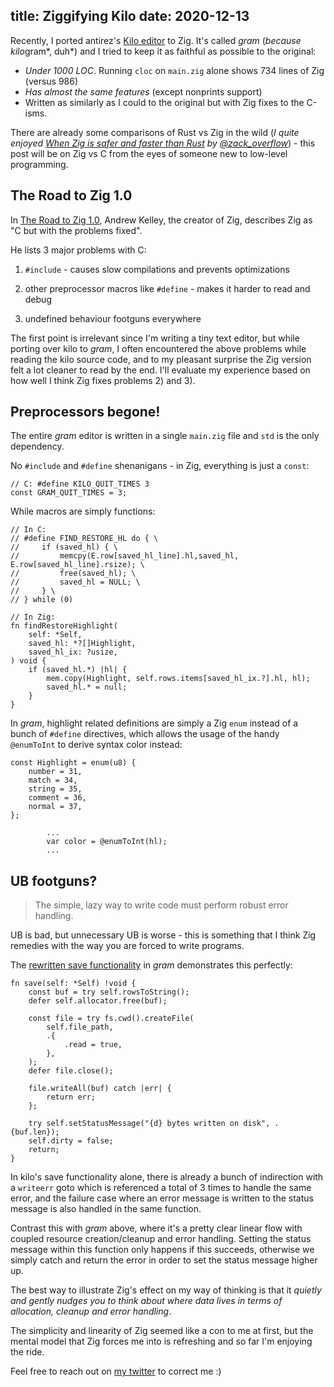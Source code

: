title: Ziggifying Kilo
date: 2020-12-13
---

Recently, I ported antirez's [Kilo editor](https://github.com/antirez/kilo) to Zig. It's called *gram* (*because kilo*gram*, duh*) and I tried to keep
it as faithful as possible to the original:

- *Under 1000 LOC*. Running `cloc` on `main.zig` alone shows 734 lines of Zig (versus 986)
- *Has almost the same features* (except nonprints support)
- Written as similarly as I could to the original but with Zig fixes to the C-isms.

There are already some comparisons of Rust vs Zig in the wild (*I quite enjoyed 
[When Zig is safer and faster than Rust](https://zackoverflow.dev/writing/unsafe-rust-vs-zig) 
by [@zack_overflow](https://twitter.com/zack_overflow)*) - this post will be on Zig vs C from the eyes
of someone new to low-level programming.

## The Road to Zig 1.0

In [The Road to Zig 1.0](https://www.youtube.com/watch?v=Gv2I7qTux7g), Andrew Kelley, the creator of Zig,
describes Zig as "C but with the problems fixed".

He lists 3 major problems with C:

1) `#include` - causes slow compilations and prevents optimizations

2) other preprocessor macros like `#define` - makes it harder to read and debug

3) undefined behaviour footguns everywhere

The first point is irrelevant since I'm writing a tiny text editor, but while porting over kilo to *gram*,
I often encountered the above problems while reading the kilo source code, and to my pleasant surprise
the Zig version felt a lot cleaner to read by the end. I'll evaluate my experience based on how well I think
Zig fixes problems 2) and 3). 

## Preprocessors begone!

The entire *gram* editor is written in a single `main.zig` file and `std` is the only dependency. 

No `#include` and `#define` shenanigans - in Zig, everything is just a `const`:

```zig
// C: #define KILO_QUIT_TIMES 3
const GRAM_QUIT_TIMES = 3;
```

While macros are simply functions: 

```zig
// In C:
// #define FIND_RESTORE_HL do { \
//     if (saved_hl) { \
//         memcpy(E.row[saved_hl_line].hl,saved_hl, E.row[saved_hl_line].rsize); \
//         free(saved_hl); \
//         saved_hl = NULL; \
//     } \
// } while (0)

// In Zig:
fn findRestoreHighlight(
    self: *Self,
    saved_hl: *?[]Highlight,
    saved_hl_ix: ?usize,
) void {
    if (saved_hl.*) |hl| {
        mem.copy(Highlight, self.rows.items[saved_hl_ix.?].hl, hl);
        saved_hl.* = null;
    }
}
```

In *gram*, highlight related definitions are simply a Zig `enum` instead of a bunch of
`#define` directives, which allows the usage of the handy `@enumToInt` to derive syntax color instead:

```zig
const Highlight = enum(u8) {
    number = 31,
    match = 34,
    string = 35,
    comment = 36,
    normal = 37,
};

        ...
        var color = @enumToInt(hl);
        ...
```

## UB footguns?

> The simple, lazy way to write code must perform robust error handling.

UB is bad, but unnecessary UB is worse - this is something that I think Zig remedies with the way you are forced
to write programs.

The [rewritten save functionality](https://github.com/bingcicle/gram/blob/0b79b81b539bcf349012f2ea1ff862854b707dd7/src/main.zig#L543) in *gram* demonstrates this perfectly:

```zig
fn save(self: *Self) !void {
    const buf = try self.rowsToString();
    defer self.allocator.free(buf);

    const file = try fs.cwd().createFile(
        self.file_path,
        .{
            .read = true,
        },
    );
    defer file.close();

    file.writeAll(buf) catch |err| {
        return err;
    };

    try self.setStatusMessage("{d} bytes written on disk", .{buf.len});
    self.dirty = false;
    return;
}
```

In kilo's save functionality alone, there is already a bunch of indirection with
 a `writeerr` goto which is referenced a total of 3 times to handle the same error,
and the failure case where an error message is written to the status message is also handled
in the same function.

Contrast this with *gram* above, where it's a pretty clear linear flow with coupled resource creation/cleanup
and error handling. Setting the status message within this function only happens if this
succeeds, otherwise we simply catch and return the error in order to set the status message higher
up.

The best way to illustrate Zig's effect on my way of thinking is that it 
*quietly and gently nudges you to think about where data lives in terms of allocation, cleanup
and error handling*.

The simplicity and linearity of Zig seemed like a con to me at first, but the mental model 
that Zig forces me into is refreshing and so far I'm enjoying the ride.

Feel free to reach out on [my twitter](https://twitter.com/bingcicle) to correct me :)
